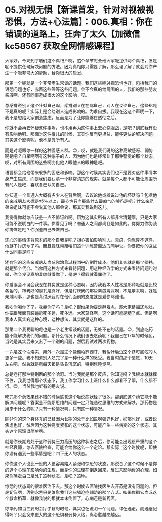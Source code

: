 # 05.对视无惧【新课首发，针对对视被视恐惧，方法+心法篇】：006.真相：你在错误的道路上，狂奔了太久【加微信 kc58567 获取全网情感课程】

大家好，今天到了咱们这个真相片啊，这个章节呢会给大家呃提供两个真相，但是呢不提供任何解决问题的方法。因为真相你只需要了解，那么理了解了就会对你产生一个呃非常大的帮助，给你很大的启发。

那第一个呢就是一个非常老生常谈的话题。我们这些呃对视恐惧也好，包括我们的语恐问题也好，赤面这些等等这些问题，会不会真的给周围的人，我们的那些朋友亲戚啊，还有同事造成很大的这个影响，哎。

总感觉说别人这个针对自己啊，感觉别人在在骂自己，别人在议论自己，这些都是不是真的呢？实际上是会给别人造成影响的。为求自拔。我现在这这个声明一下，我不是想给大家创造焦虑，反而是为了让你能够在透彻之后。

你就不会再去怀疑这件事啊，也不用再为这件事上去心惊胆战，是吧？到底我有没有影响他呀。那面对这件事儿的时候，其实你反而更坦然，能够更快的解决问题。其实这个影响呢，他不是对所有人。

而是对呃跟你一样的这种医感人群。😊，哎，就是我们说的这种高敏感呀、弱势啊是吧？自卑啊啊有这种底子的人，因为他们也是经常处于那种警觉的那个状态。哎，对所有周围的这些啊变化他人眼他人的眼神是吧。

语言都会给他带来很多的困惑和影响。那这个时候其实我们也不是要对这件事情本身产生焦虑。而是我们要认清一个非常清楚的现实。就是每个人都不可能让周围所有的人是吧，喜欢自己认同自己。

你知道一个普通人大概有多少人在背后啊，去议论他或者说过他的坏话吗？包括他的亲戚朋友大概是95%以上，最多也只有那些什么最直气的爹妈是吧？什么亲兄弟亲姐妹可能不会说其他人都会说，那其实我说到这儿。

我觉得你就你应该是一点不惊讶的啊。因为这其实所有人都非常清楚啊，只是大家可能不说明白的一件事。你看见了吗？普通人之间都尚且是如此的。你努力你伪装你掩饰是吧？你强迫自己去做自己。

违心的事情违背原本的那个自我是吧？担心害怕影响别人。真的，你就算不这样，他就不讨厌你了吗。而且我经常跟咱们这个训练营里边的同学说，你要把你的这些什么同事是吧？

还有你的这些亲戚朋友当成你治愈过程当中的例行成本。他们其实就是那个损耗，就是那个代价。当你用这种方式来看待问题，用这种经济学的方式来看待问题的时候，你会发现真的看你就看你了，是吧？得罪就得罪你了。

你爱误会不误会我现在其实就是这种心态啊，因为我我本人性格是那种呃就是比较各色的，跟我好的朋友是真好，但是讨厌我的那些亲戚朋友啊，不是朋友啊，就是亲戚同事，那也是真讨厌我对在他们面前的态度就是爱你骂谁谁。

我吃你喝你了了，我靠你了吗？是吧？那如果你要是静着点，那大家情福还能处，你要跟我面前装逼能死多远，死多远。大家莫怪啊，这个话可能是糙了点。但是啊我本人真实的这种心境，这种想法，其实就是这样的。

那第二个我要聊的呢也是一个老生常谈的话题，无处不在的话题。😊，到底吃药能不能解决我们的问题。那什么情况下我们该去吃药呢？我自己在17年的时候呃，当时是其实后来又出了一个别的问题，然后我试过两次药物。

一次是这个佐洛夫，另外一次是这个盐酸帕罗西汀，我估计后边这个药可能吃的人更多一些。我不知道别人吃完了是一种什么样的感受。我当时的那个感觉，10天左右吧，然后就是呃每天都是昏昏沉沉的，特别想睡觉啊。

总是老打那种特别困的那个哈奇。当时我就是那个反应，你知道吗？我根本就就撑不住，我我觉得那个状态下，我工作学习什么上班什么什么都看不了啊，什么都不行。😊，当然我也听有的朋友说。

吃完那个药效果还不错的时候感觉这个呃说症状轻了很多。那到底这个药它能不能解决问题呢？答案是不能那思维的问题一定只能通过思维的方式来解决。那药物是用来干什么的呢？只有一种情况啊，只有这一种情况。

除非你的这个身体真的已经因为长期的处于比如说啊强迫也好，抑郁也好，或者说焦虑也好，然后因为这种高度紧张的这个状态，可能产生一些病变的这个状态。其实这个原理很简单啊。

就是你长期的处于这种弱势压力高压的这种状态之后，你可能会出现很严重的这个神经衰弱，你去医院检查，可能会给你这么一个定论。那实际上这个时候呃，即使你没有遇到一些事情是吧？四下无人的状态。

你你这个人也比一般的人更容易陷入紧张和惊恐的状态。那说白了这个时候不是你的这个心理在影响你的生理，而是你的生理在倒退回来，反过来影响你的心理。如果你确定自己是处于这种状态，是吧？这种。

惊恐的状态真的很难医治下去。那这个时候去医院找医生去开药是没有问题的。但是记住啊，药物永远只是治愈我们这些强迫症辅助的那个方式。如果你把它当成这个救命稻草，就像我说的那就本末倒置了。心病还是新药医。

你拿药物当主要的治疗手段的时候，其实也在说明一个问题，你在逃避，而逃避记得吗？只会换来更大的这个恐惧和弱势人格，离治愈越来越远。

